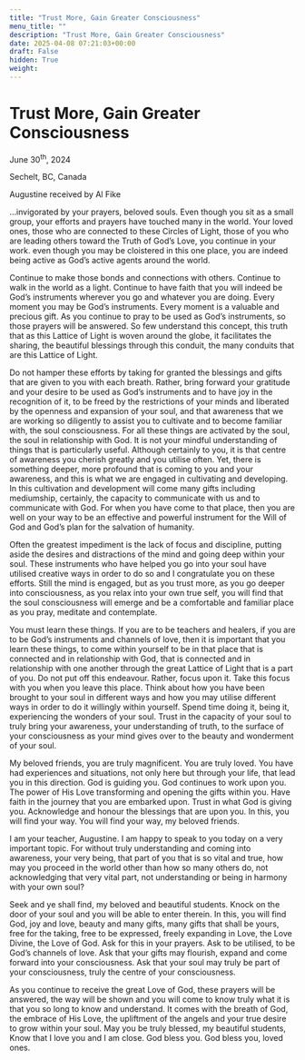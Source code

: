 ```yaml
---
title: "Trust More, Gain Greater Consciousness"
menu_title: ""
description: "Trust More, Gain Greater Consciousness"
date: 2025-04-08 07:21:03+00:00
draft: False
hidden: True
weight:
---
```

# Trust More, Gain Greater Consciousness

June 30<sup>th</sup>, 2024

Sechelt, BC, Canada

Augustine received by Al Fike

…invigorated by your prayers, beloved souls. Even though you sit as a small group, your efforts and prayers have touched many in the world. Your loved ones, those who are connected to these Circles of Light, those of you who are leading others toward the Truth of God’s Love, you continue in your work. even though you may be cloistered in this one place, you are indeed being active as God’s active agents around the world.

Continue to make those bonds and connections with others. Continue to walk in the world as a light. Continue to have faith that you will indeed be God’s instruments wherever you go and whatever you are doing. Every moment you may be God’s instruments. Every moment is a valuable and precious gift. As you continue to pray to be used as God’s instruments, so those prayers will be answered. So few understand this concept, this truth that as this Lattice of Light is woven around the globe, it facilitates the sharing, the beautiful blessings through this conduit, the many conduits that are this Lattice of Light.

Do not hamper these efforts by taking for granted the blessings and gifts that are given to you with each breath. Rather, bring forward your gratitude and your desire to be used as God’s instruments and to have joy in the recognition of it, to be freed by the restrictions of your minds and liberated by the openness and expansion of your soul, and that awareness that we are working so diligently to assist you to cultivate and to become familiar with, the soul consciousness. For all these things are activated by the soul, the soul in relationship with God. It is not your mindful understanding of things that is particularly useful. Although certainly to you, it is that centre of awareness you cherish greatly and you utilise often. Yet, there is something deeper, more profound that is coming to you and your awareness, and this is what we are engaged in cultivating and developing.  In this cultivation and development will come many gifts including mediumship, certainly, the capacity to communicate with us and to communicate with God. For when you have come to that place, then you are well on your way to be an effective and powerful instrument for the Will of God and God’s plan for the salvation of humanity.

Often the greatest impediment is the lack of focus and discipline, putting aside the desires and distractions of the mind and going deep within your soul. These instruments who have helped you go into your soul have utilised creative ways in order to do so and I congratulate you on these efforts. Still the mind is engaged, but as you trust more, as you go deeper into consciousness, as you relax into your own true self, you will find that the soul consciousness will emerge and be a comfortable and familiar place as you pray, meditate and contemplate.

You must learn these things. If you are to be teachers and healers, if you are to be God’s instruments and channels of love, then it is important that you learn these things, to come within yourself to be in that place that is connected and in relationship with God, that is connected and in relationship with one another through the great Lattice of Light that is a part of you. Do not put off this endeavour. Rather, focus upon it. Take this focus with you when you leave this place. Think about how you have been brought to your soul in different ways and how you may utilise different ways in order to do it willingly within yourself. Spend time doing it, being it, experiencing the wonders of your soul. Trust in the capacity of your soul to truly bring your awareness, your understanding of truth, to the surface of your consciousness as your mind gives over to the beauty and wonderment of your soul.

My beloved friends, you are truly magnificent. You are truly loved. You have had experiences and situations, not only here but through your life, that lead you in this direction. God is guiding you. God continues to work upon you. The power of His Love transforming and opening the gifts within you. Have faith in the journey that you are embarked upon. Trust in what God is giving you. Acknowledge and honour the blessings that are upon you. In this, you will find your way. You will find your way, my beloved friends.

I am your teacher, Augustine. I am happy to speak to you today on a very important topic. For without truly understanding and coming into awareness, your very being, that part of you that is so vital and true, how may you proceed in the world other than how so many others do, not acknowledging that very vital part, not understanding or being in harmony with your own soul?

 Seek and ye shall find, my beloved and beautiful students. Knock on the door of your soul and you will be able to enter therein. In this, you will find God, joy and love, beauty and many gifts, many gifts that shall be yours, free for the taking, free to be expressed, freely expanding in Love, the Love Divine, the Love of God. Ask for this in your prayers. Ask to be utilised, to be God’s channels of love. Ask that your gifts may flourish, expand and come forward into your consciousness. Ask that your soul may truly be part of your consciousness, truly the centre of your consciousness.

As you continue to receive the great Love of God, these prayers will be answered, the way will be shown and you will come to know truly what it is that you so long to know and understand. It comes with the breath of God, the embrace of His Love, the upliftment of the angels and your true desire to grow within your soul. May you be truly blessed, my beautiful students, Know that I love you and I am close. God bless you. God bless you, loved ones.
